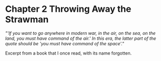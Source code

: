 # Chapter 2 Throwing Away the Strawman

*"'If you want to go anywhere in modern war, in the air, on the sea, on the land, you must have command of the air.' In this era, the latter part of the quote should be 'you must have command of the space'."*

Excerpt from a book that I once read, with its name forgotten.